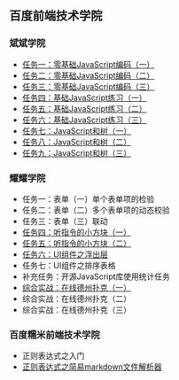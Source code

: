 ## 百度前端技术学院

### 斌斌学院
* [任务一：零基础JavaScript编码（一）]()
* [任务二：零基础JavaScript编码（二）]()
* [任务三：零基础JavaScript编码（三）]()
* [任务四：基础JavaScript练习（一）]()
* [任务五：基础JavaScript练习（二）]()
* [任务六：基础JavaScript练习（三）]()
* [任务七：JavaScript和树（一）]()
* [任务八：JavaScript和树（二）]()
* [任务九：JavaScript和树（三）]()

### 耀耀学院
* 任务一：表单（一）单个表单项的检验
* 任务二：表单（二）多个表单项的动态校验
* 任务三：表单（三）联动
* [任务四：听指令的小方块（一）]()
* [任务五：听指令的小方块（二）]()
* [任务六：UI组件之浮出层]()
* 任务七：UI组件之排序表格
* 补充任务：开源JavaScript库使用统计任务
* [综合实战：在线德州扑克（一）]()
* 综合实战：在线德州扑克（二）
* 综合实战：在线德州扑克（三）

### 百度糯米前端技术学院
* 正则表达式之入门
* [正则表达式之简易markdown文件解析器]()
